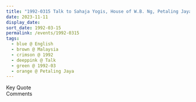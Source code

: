 ```yaml
---
title: "1992-0315 Talk to Sahaja Yogis, House of W.B. Ng, Petaling Jaya (15 kms W of Kuala Lumpur), Malaysia"
date: 2023-11-11
display_date: 
sort_date: 1992-03-15
permalink: /events/1992-0315
tags:
  - blue @ English
  - brown @ Malaysia
  - crimson @ 1992
  - deeppink @ Talk
  - green @ 1992-03
  - orange @ Petaling Jaya
---
```


<wave-list>
  <list-title color="green" width="75">Key Quote</list-title>
  <list-item color="BlanchedAlmond"  width="200"></list-item>
  <list-item color="Lavender"></list-item>
  <list-item color="BlanchedAlmond"></list-item>
</wave-list>

<br>

<wave-list>
  <list-title color="green" width="75">Comments</list-title>
  <list-item color="BlanchedAlmond"  width="200"></list-item>
  <list-item color="Lavender"></list-item>
  <list-item color="BlanchedAlmond"></list-item>
</wave-list>